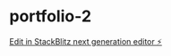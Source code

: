 # portfolio-2

[Edit in StackBlitz next generation editor ⚡️](https://stackblitz.com/~/github.com/dicey24/portfolio-2)